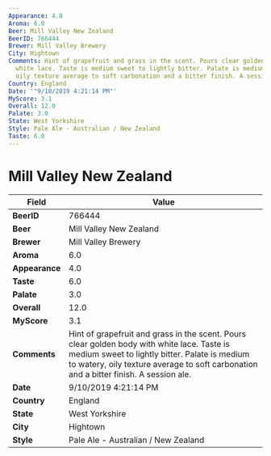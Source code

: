 ```yaml
---
Appearance: 4.0
Aroma: 6.0
Beer: Mill Valley New Zealand
BeerID: 766444
Brewer: Mill Valley Brewery
City: Hightown
Comments: Hint of grapefruit and grass in the scent. Pours clear golden body with
  white lace. Taste is medium sweet to lightly bitter. Palate is medium to watery,
  oily texture average to soft carbonation and a bitter finish. A session ale.
Country: England
Date: '"9/10/2019 4:21:14 PM"'
MyScore: 3.1
Overall: 12.0
Palate: 3.0
State: West Yorkshire
Style: Pale Ale - Australian / New Zealand
Taste: 6.0
---
```


# Mill Valley New Zealand

| Field         | Value |
|---------------|-------|
| **BeerID** | 766444 |
| **Beer** | Mill Valley New Zealand |
| **Brewer** | Mill Valley Brewery |
| **Aroma** | 6.0 |
| **Appearance** | 4.0 |
| **Taste** | 6.0 |
| **Palate** | 3.0 |
| **Overall** | 12.0 |
| **MyScore** | 3.1 |
| **Comments** | Hint of grapefruit and grass in the scent. Pours clear golden body with white lace. Taste is medium sweet to lightly bitter. Palate is medium to watery, oily texture average to soft carbonation and a bitter finish. A session ale. |
| **Date** | 9/10/2019 4:21:14 PM |
| **Country** | England |
| **State** | West Yorkshire |
| **City** | Hightown |
| **Style** | Pale Ale - Australian / New Zealand |
